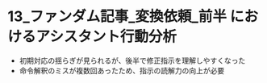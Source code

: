# 13_ファンダム記事_変換依頼_前半 におけるアシスタント行動分析

- 初期対応の揺らぎが見られるが、後半で修正指示を理解しやすくなった
- 命令解釈のミスが複数回あったため、指示の読解力の向上が必要
